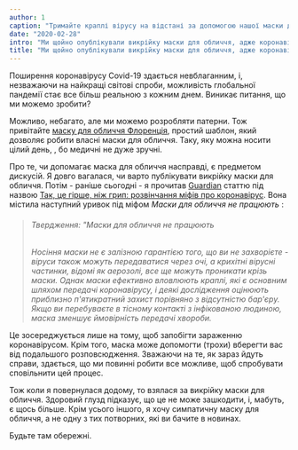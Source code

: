 ```yaml
---
author: 1
caption: "Тримайте краплі вірусу на відстані за допомогою нашої маски для обличчя Флоренція"
date: "2020-02-28"
intro: "Ми щойно опублікували викрійку маски для обличчя, адже коронавірус"
title: "Ми щойно опублікували викрійку маски для обличчя, адже коронавірус"
---
```




Поширення коронавірусу Covid-19 здається невблаганним, і, незважаючи на найкращі світові спроби, можливість глобальної пандемії стає все більш реальною з кожним днем. Виникає питання, що ми можемо зробити?

Можливо, небагато, але ми можемо розробляти патерни. Тож привітайте [маску для обличчя Флоренція](/designs/florence/), простий шаблон, який дозволяє робити власні маски для обличчя. Таку, яку можна носити цілий день, , бо медичні не дуже зручні.

Про те, чи допомагає маска для обличчя насправді, є предметом дискусій. Я довго вагалася, чи варто публікувати викрійку маски для обличчя. Потім - раніше сьогодні - я прочитав [Guardian](https://www.theguardian.com/) статтю під назвою [Так, це гірше, ніж грип: розвінчання міфів про коронавірус](https://www.theguardian.com/world/2020/feb/28/coronavirus-truth-myths-flu-covid-19-face-masks). Вона містила наступний уривок під міфом *Маски для обличчя не працюють* :

> ###### Твердження: "Маски для обличчя не працюють
> 
> *Носіння маски не є залізною гарантією того, що ви не захворієте - віруси також можуть передаватися через очі, а крихітні вірусні частинки, відомі як аерозолі, все ще можуть проникати крізь маски. Однак маски ефективно вловлюють краплі, які є основним шляхом передачі коронавірусу, і деякі дослідження оцінюють приблизно п'ятикратний захист порівняно з відсутністю бар'єру. Якщо ви перебуваєте в тісному контакті з інфікованою людиною, маска зменшує ймовірність передачі хвороби.*

Це зосереджується лише на тому, щоб запобігти зараженню коронавірусом. Крім того, маска може допомогти (трохи) вберегти вас від подальшого розповсюдження. Зважаючи на те, як зараз йдуть справи, здається, що ми повинні робити все можливе, щоб спробувати сповільнити цей процес.

Тож коли я повернулася додому, то взялася за викрійку маски для обличчя. Здоровий глузд підказує, що це не може зашкодити, і, мабуть, є щось більше. Крім усього іншого, я хочу симпатичну маску для обличчя, а не одну з тих потворних, які ви бачите в новинах.

Будьте там обережні.


